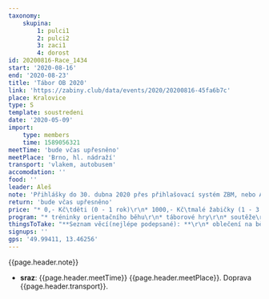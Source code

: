 ```yaml
---
taxonomy:
    skupina:
        1: pulci1
        2: pulci2
        3: zaci1
        4: dorost
id: 20200816-Race_1434
start: '2020-08-16'
end: '2020-08-23'
title: 'Tábor OB 2020'
link: 'https://zabiny.club/data/events/2020/20200816-45fa6b7c'
place: Kralovice
type: S
template: soustredeni
date: '2020-05-09'
import:
    type: members
    time: 1589056321
meetTime: 'bude včas upřesněno'
meetPlace: 'Brno, hl. nádraží'
transport: 'vlakem, autobusem'
accomodation: ''
food: ''
leader: Aleš
note: 'Přihlášky do 30. dubna 2020 přes přihlašovací systém ZBM, nebo Aleši Finstrle (tel.: 724 037 688, e-mail: ales.finstrle@gmail.com)'
return: 'bude včas upřesněno'
price: "* 0,- Kč\tděti (0 - 1 rok)\r\n* 1000,- Kč\tmalé žabičky (1 - 3 let)\r\n* 3000,- Kč\tžabičky (4 - 6 let)\r\n* 3300,- Kč\tpulci (6 - 10 let)\r\n* 3600,- Kč\tžáci (10 - 14 let)\r\n* 3800,- Kč\tdorostenci (15 - 18 let)\r\n* 6500,- Kč\tsourozenci (2 sourozenci 4 - 14 let)\r\n* 4000,- Kč\tdospělý člen rodiny\r\n* vedoucí\t\tdle individuální domluvy"
program: "* tréninky orientačního běhu\r\n* táborové hry\r\n* soutěže\r\n* koupání\r\n* výlet"
thingsToTake: "**Seznam věcí(nejlépe podepsané): **\r\n* oblečení na běhání - tepláky nebo elasťáky (něco, co má dlouhé nohavice), běhací dres (dederon, kdo má), není vždy možnost věci rychle usušit, proto doporučujeme mít věci na běhání 3x\r\n* boty na běhání 2x\r\n* přezůvky do chaty (kroksy, sandály, ...)\r\n* trička s krátkým rukávem\r\n* trička s dlouhým rukávem\r\n* svetr/teplá mikina\r\n* obuv ven (pevné (skoro) nepromokavé boty na výlety a chození po lese)\r\n* ponožky a spodní prádlo (dle počtu dní, suchých ponožek není nikdy dost)\r\n* oblečení pro pobyt v budově (případně nouzově jako oblečení na běhání)\r\n* pyžamo, hygienické potřeby, opalovací krém, repelent\r\n* plavky, ručník\r\n* šátek, kšiltovka\r\n* větrovka/bunda\r\n\r\n**Běháme  a  chodíme  ven  za  každého  počasí,  proto  oblečení  přizpůsobte  počasí  (pokud  bude chladno, přidejte teplejší věci).**\r\n\r\n**Ostatní potřeby:**\r\n* propiska, tužka\r\n* buzola (kdo má, kdo nemá, tomu půjčíme),\r\n* čip (kdo má, kdo nemá, tomu půjčíme)\r\n* fixy nebo pastelky – stačí barvy černá, hnědá, zelená, modrá, žlutá, červená\r\n* blok nebo sešit se čtverečkovaným papírem A5\r\n* izolepa, zavírací špendlíky\r\n* baterka s náhradními bateriemi, nebo čelovka (kdo má) – tradiční noční mapový trénink bude\r\n* knížka na čtení, karty, menší cestovní hry apod. \r\n\r\n**Na cestu:**\r\n* pláštěnka/nepromokavá větrovka\r\n* menší batůžek\r\n* láhev s pitím\r\n* větší svačina = nedělní oběd\r\n\r\n**Při odjezdu na tábor nebo při příjezdu do tábora odevzdáte:**\r\n* prohlášení o bezinfekčnosti (tiskopis ke stažení)\r\n* informace o zdravotním stavu (viz tiskopis)\r\n* kontakty na rodiče v době tábora\r\n* nezapomeňte  léky,  pokud  nějaké  užívá  dítě  pravidelně,  bude  o  tom  záznam  ve  zdravotní dokumentaci (domluvte se, zda si dítě bude léky brát samo nebo máme mít užívání léků pod kontrolou my)"
signups: ''
gps: '49.99411, 13.46256'
---
```

{{page.header.note}}
* **sraz**: {{page.header.meetTime}} {{page.header.meetPlace}}. Doprava {{page.header.transport}}.
